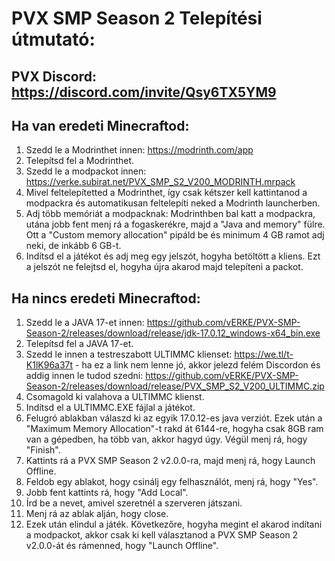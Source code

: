 # PVX SMP Season 2 Telepítési útmutató:



## PVX Discord: https://discord.com/invite/Qsy6TX5YM9



## Ha van eredeti Minecraftod:
1. Szedd le a Modrinthet innen: https://modrinth.com/app
2. Telepítsd fel a Modrinthet.
3. Szedd le a modpackot innen: https://verke.subirat.net/PVX_SMP_S2_V200_MODRINTH.mrpack
4. Mivel feltelepítetted a Modrinthet, így csak kétszer kell kattintanod a modpackra és automatikusan feltelepíti neked a Modrinth launcherben.
5. Adj több memóriát a modpacknak: Modrinthben bal katt a modpackra, utána jobb fent menj rá a fogaskerékre, majd a "Java and memory" fülre. Ott a "Custom memory allocation" pipáld be és minimum 4 GB ramot adj neki, de inkább 6 GB-t.
6. Indítsd el a játékot és adj meg egy jelszót, hogyha betöltött a kliens. Ezt a jelszót ne felejtsd el, hogyha újra akarod majd telepíteni a packot.



## Ha nincs eredeti Minecraftod:
1. Szedd le a JAVA 17-et innen: https://github.com/vERKE/PVX-SMP-Season-2/releases/download/release/jdk-17.0.12_windows-x64_bin.exe
2. Telepítsd fel a JAVA 17-et.
3. Szedd le innen a testreszabott ULTIMMC klienset: https://we.tl/t-K1lK96a37t - ha ez a link nem lenne jó, akkor jelezd felém Discordon és addig innen le tudod szedni: https://github.com/vERKE/PVX-SMP-Season-2/releases/download/release/PVX_SMP_S2_V200_ULTIMMC.zip
4. Csomagold ki valahova a ULTIMMC klienst.
5. Indítsd el a ULTIMMC.EXE fájlal a játékot.
6. Felugró ablakban válaszd ki az egyik 17.0.12-es java verziót. Ezek után a "Maximum Memory Allocation"-t rakd át 6144-re, hogyha csak 8GB ram van a gépedben, ha több van, akkor hagyd úgy. Végül menj rá, hogy "Finish".
7. Kattints rá a PVX SMP Season 2 v2.0.0-ra, majd menj rá, hogy Launch Offline.
8. Feldob egy ablakot, hogy csinálj egy felhasználót, menj rá, hogy "Yes".
9. Jobb fent kattints rá, hogy "Add Local".
10. Írd be a nevet, amivel szeretnél a szerveren játszani.
11. Menj rá az ablak alján, hogy close.
12. Ezek után elindul a játék. Következőre, hogyha megint el akarod indítani a modpackot, akkor csak ki kell választanod a PVX SMP Season 2 v2.0.0-át és rámenned, hogy "Launch Offline".
